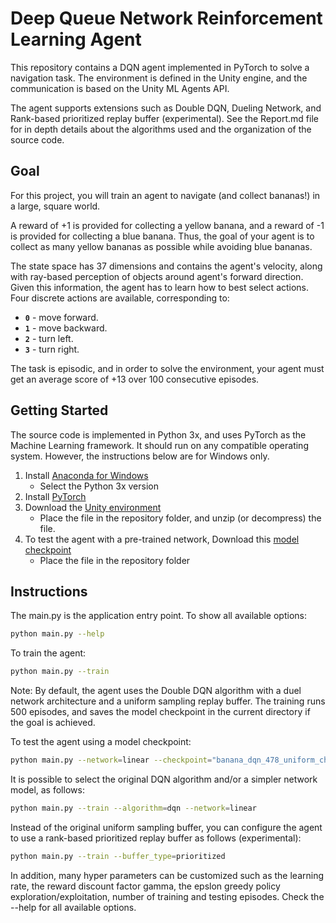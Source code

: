 # Deep Queue Network Reinforcement Learning Agent

This repository contains a DQN agent implemented in PyTorch to solve a navigation task. The environment is defined in the Unity engine, and the communication is based on the Unity ML Agents API.

The agent supports extensions such as Double DQN, Dueling Network, and Rank-based prioritized replay buffer (experimental). See the Report.md file for in depth details about the algorithms used and the organization of the source code.

## Goal

For this project, you will train an agent to navigate (and collect bananas!) in a large, square world.  

A reward of +1 is provided for collecting a yellow banana, and a reward of -1 is provided for collecting a blue banana.  Thus, the goal of your agent is to collect as many yellow bananas as possible while avoiding blue bananas.  

The state space has 37 dimensions and contains the agent's velocity, along with ray-based perception of objects around agent's forward direction.  Given this information, the agent has to learn how to best select actions.  Four discrete actions are available, corresponding to:

- **`0`** - move forward.
- **`1`** - move backward.
- **`2`** - turn left.
- **`3`** - turn right.

The task is episodic, and in order to solve the environment, your agent must get an average score of +13 over 100 consecutive episodes.

## Getting Started

The source code is implemented in Python 3x, and uses PyTorch as the Machine Learning framework. It should run on any compatible operating system. However, the instructions below are for Windows only. 

1. Install [Anaconda for Windows](https://conda.io/docs/user-guide/install/windows.html)
    - Select the Python 3x version
2. Install [PyTorch](https://pytorch.org/get-started/locally/)
3. Download the [Unity environment](https://drive.google.com/uc?id=1Pjl54zFSBf2DreF3jfNLvHnkBm3VNEkJ)
    - Place the file in the repository folder, and unzip (or decompress) the file.
4. To test the agent with a pre-trained network, Download this [model checkpoint](https://drive.google.com/uc?id=1Le5DI8kVOhiUJhyAYar9jU7ArpSWfD3t)
    - Place the file in the repository folder

## Instructions

The main.py is the application entry point. To show all available options:

```bash
python main.py --help
```

To train the agent:

```bash
python main.py --train
```

Note: By default, the agent uses the Double DQN algorithm with a duel network architecture and a uniform sampling replay buffer. The training runs 500 episodes, and saves the model checkpoint in the current directory if the goal is achieved.

To test the agent using a model checkpoint:

```bash
python main.py --network=linear --checkpoint="banana_dqn_478_uniform_checkpoint.pth"
```

It is possible to select the original DQN algorithm and/or a simpler network model, as follows:

```bash
python main.py --train --algorithm=dqn --network=linear
```

Instead of the original uniform sampling buffer, you can configure the agent to use a rank-based prioritized replay buffer as follows (experimental):

```bash
python main.py --train --buffer_type=prioritized
```

In addition, many hyper parameters can be customized such as the learning rate, the reward discount factor gamma, the epslon greedy policy exploration/exploitation, number of training and testing episodes. Check the --help for all available options.
